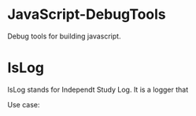 JavaScript-DebugTools
=====================

Debug tools for building javascript.

IsLog
=====

IsLog stands for Independt Study Log.  It is a logger that 

Use case:


